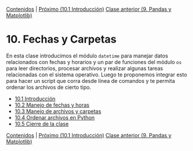 [Contenidos](../Contenidos.md) \| [Próximo (10.1 Introducción)](01_Intro.md)
[Clase anterior (9. Pandas y Matplotlib)](../09_Pandas_y_matplotlib/00_Resumen.md)
<!-- [Clase siguiente (11 Clases y objetos)](../11_Clases_y_Objetos/00_Resumen.md) -->

# 10. Fechas y Carpetas

En esta clase introducimos el módulo `datetime` para manejar datos relacionados con fechas y horarios y un par de funciones del módulo `os` para leer directorios, procesar archivos y realizar algunas tareas relacionadas con el sistema operativo. Luego te proponemos integrar esto para hacer un script que corra desde línea de comandos y te permita ordenar los archivos de cierto tipo.


* [10.1 Introducción](01_Intro.md)
* [10.2 Manejo de fechas y horas](02_Fechas.md)
* [10.3 Manejo de archivos y carpetas](03_Archivos_y_Directorios.md)
* [10.4 Ordenar archivos en Python](04_Ordenando_archivos.md)
* [10.5 Cierre de la clase](05_Cierre.md)


[Contenidos](../Contenidos.md) \| [Próximo (10.1 Introducción)](01_Intro.md)
[Clase anterior (9. Pandas y Matplotlib)](../09_Pandas_y_matplotlib/00_Resumen.md)
<!-- [Clase siguiente (11 Clases y objetos)](../11_Clases_y_Objetos/00_Resumen.md) -->
